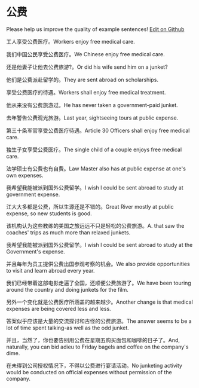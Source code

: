 # 公费

Please help us improve the quality of example sentences! [Edit on Github](https://github.com/jiyushe/jiyu-example-sentence-source/blob/main/chinese/gongfei.md)

<p><span class="chinese">工人享受公费医疗。</span><span class="english">Workers enjoy free medical care.</span></p>

<p><span class="chinese">我们中国公民享受公费医疗。</span><span class="english">We Chinese enjoy free medical care.</span></p>

<p><span class="chinese">还是他妻子让他去公费旅游?。</span><span class="english">Or did his wife send him on a junket?</span></p>

<p><span class="chinese">他们是公费派赴留学的。</span><span class="english">They are sent abroad on scholarships.</span></p>

<p><span class="chinese">享受公费医疗的待遇。</span><span class="english">Workers shall enjoy free medical treatment.</span></p>

<p><span class="chinese">他从来没有公费旅游过。</span><span class="english">He has never taken a government-paid junket.</span></p>

<p><span class="chinese">去年警告公费观光旅游。</span><span class="english">Last year, sightseeing tours at public expense.</span></p>

<p><span class="chinese">第三十条军官享受公费医疗待遇。</span><span class="english">Article 30 Officers shall enjoy free medical care.</span></p>

<p><span class="chinese">独生子女享受公费医疗。</span><span class="english">The single child of a couple enjoys free medical care.</span></p>

<p><span class="chinese">法学硕士有公费也有自费。</span><span class="english">Law Master also has at public expense at one's own expenses.</span></p>

<p><span class="chinese">我希望我能被派到国外公费留学。</span><span class="english">I wish I could be sent abroad to study at government expense.</span></p>

<p><span class="chinese">江大大多都是公费，所以生源还是不错的。</span><span class="english">Great River mostly at public expense, so new students is good.</span></p>

<p><span class="chinese">该机构认为这些教练的美国之旅远远不只是轻松的公费旅游。</span><span class="english">A. that saw the coaches' trips as much more than relaxed junkets.</span></p>

<p><span class="chinese">我希望我能被派到国外公费留学。</span><span class="english">I wish I could be sent abroad to study at the Government's expense.</span></p>

<p><span class="chinese">并且每年为员工提供公费出国参观考察的机会。</span><span class="english">We also provide opportunities to visit and learn abroad every year.</span></p>

<p><span class="chinese">我们已经带着这部电影走遍了全国，还顺便公费旅游了。</span><span class="english">We have been touring around the country and doing junkets for the film.</span></p>

<p><span class="chinese">另外一个变化就是公费医疗所涵盖的越来越少。</span><span class="english">Another change is that medical expenses are being covered less and less.</span></p>

<p><span class="chinese">答案似乎应该是大量的交流探讨和古怪的公费旅游。</span><span class="english">The answer seems to be a lot of time spent talking-as well as the odd junket.</span></p>

<p><span class="chinese">并且，当然了，你也要告别用公费在星期五购买面包和咖啡的日子了。</span><span class="english">And, naturally, you can bid adieu to Friday bagels and coffee on the company's dime.</span></p>

<p><span class="chinese">在未得到公司授权情况下，不得以公费进行宴请活动。</span><span class="english">No junketing activity would be conducted on official expenses without permission of the company.</span></p>

